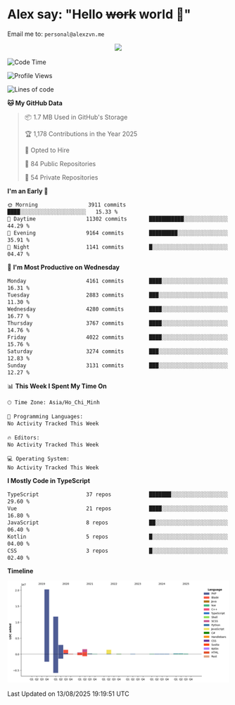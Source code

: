 # Alex say: "Hello ~~work~~ world 🐾"
Email me to: `personal@alexzvn.me`


<p align=center>
  <a href="https://skillicons.dev">
    <img src="https://skillicons.dev/icons?i=ts,js,php,nodejs,bun,vue,nuxt,react,svelte,tauri,laravel,rust,mongodb,docker,electron,redis,rabbitmq,tailwind,git,cloudflare,elysia,mysql,nginx,rollupjs,sentry,ubuntu,yarn,html,css,vite" />
  </a>
</p>

<!--START_SECTION:waka-->
![Code Time](http://img.shields.io/badge/Code%20Time-1%2C066%20hrs%2055%20mins-blue)

![Profile Views](http://img.shields.io/badge/Profile%20Views-0-blue)

![Lines of code](https://img.shields.io/badge/From%20Hello%20World%20I%27ve%20Written-41.0%20million%20lines%20of%20code-blue)

**🐱 My GitHub Data** 

> 📦 1.7 MB Used in GitHub's Storage 
 > 
> 🏆 1,178 Contributions in the Year 2025
 > 
> 💼 Opted to Hire
 > 
> 📜 84 Public Repositories 
 > 
> 🔑 54 Private Repositories 
 > 
**I'm an Early 🐤** 

```text
🌞 Morning                3911 commits        ████░░░░░░░░░░░░░░░░░░░░░   15.33 % 
🌆 Daytime                11302 commits       ███████████░░░░░░░░░░░░░░   44.29 % 
🌃 Evening                9164 commits        █████████░░░░░░░░░░░░░░░░   35.91 % 
🌙 Night                  1141 commits        █░░░░░░░░░░░░░░░░░░░░░░░░   04.47 % 
```
📅 **I'm Most Productive on Wednesday** 

```text
Monday                   4161 commits        ████░░░░░░░░░░░░░░░░░░░░░   16.31 % 
Tuesday                  2883 commits        ███░░░░░░░░░░░░░░░░░░░░░░   11.30 % 
Wednesday                4280 commits        ████░░░░░░░░░░░░░░░░░░░░░   16.77 % 
Thursday                 3767 commits        ████░░░░░░░░░░░░░░░░░░░░░   14.76 % 
Friday                   4022 commits        ████░░░░░░░░░░░░░░░░░░░░░   15.76 % 
Saturday                 3274 commits        ███░░░░░░░░░░░░░░░░░░░░░░   12.83 % 
Sunday                   3131 commits        ███░░░░░░░░░░░░░░░░░░░░░░   12.27 % 
```


📊 **This Week I Spent My Time On** 

```text
🕑︎ Time Zone: Asia/Ho_Chi_Minh

💬 Programming Languages: 
No Activity Tracked This Week

🔥 Editors: 
No Activity Tracked This Week

💻 Operating System: 
No Activity Tracked This Week
```

**I Mostly Code in TypeScript** 

```text
TypeScript               37 repos            ███████░░░░░░░░░░░░░░░░░░   29.60 % 
Vue                      21 repos            ████░░░░░░░░░░░░░░░░░░░░░   16.80 % 
JavaScript               8 repos             ██░░░░░░░░░░░░░░░░░░░░░░░   06.40 % 
Kotlin                   5 repos             █░░░░░░░░░░░░░░░░░░░░░░░░   04.00 % 
CSS                      3 repos             █░░░░░░░░░░░░░░░░░░░░░░░░   02.40 % 
```



**Timeline**

![Lines of Code chart](https://raw.githubusercontent.com/alexzvn/alexzvn/main/assets/bar_graph.png)


 Last Updated on 13/08/2025 19:19:51 UTC
<!--END_SECTION:waka-->
